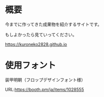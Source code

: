 # 概要
今までに作ってきた成果物を紹介するサイトです。

もしよかったら見ていってください。

https://kuroneko2828.github.io

# 使用フォント
装甲明朝（フロップデザインフォント様）

URL:https://booth.pm/ja/items/1028555